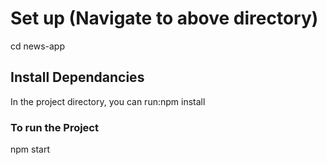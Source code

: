 # Set up (Navigate to above directory)

cd news-app


## Install Dependancies

In the project directory, you can run:npm install

### To run the Project
npm start


